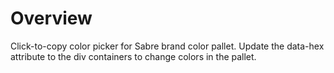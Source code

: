 # Overview
Click-to-copy color picker for Sabre brand color pallet. Update the data-hex attribute to the div containers to change colors in the pallet.
